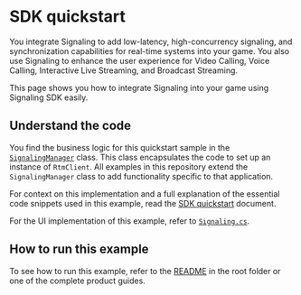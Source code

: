 # SDK quickstart

You integrate Signaling to add low-latency, high-concurrency signaling, and synchronization capabilities for real-time systems into your game. You also use Signaling to enhance the user experience for Video Calling, Voice Calling, Interactive Live Streaming, and Broadcast Streaming.

This page shows you how to integrate Signaling into your game using Signaling SDK easily.

## Understand the code

You find the business logic for this quickstart sample in the [`SignalingManager`](../signaling-manager/SignalingManager.cs) class. This class encapsulates the code to set up an instance of `RtmClient`. All examples in this repository extend the `SignalingManager` class to add functionality specific to that application.

For context on this implementation and a full explanation of the essential code snippets used in this example, read the [SDK quickstart](https://docs-beta.agora.io/en/signaling/get-started/get-started-sdk?platform=unity) document.

For the UI implementation of this example, refer to [`Signaling.cs`](../sdk_quickstart/Signaling.cs).

## How to run this example

To see how to run this example, refer to the [README](../../README.md) in the root folder or one of the complete product guides.
